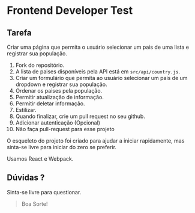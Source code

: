 # Frontend Developer Test

## Tarefa

Criar uma página que permita o usuário selecionar um pais de uma lista e registrar sua população.

1. Fork do repositório.
2. A lista de paises disponíveis pela API está em `src/api/country.js`.
3. Criar um formulário que permita ao usuário selecionar um pais de um dropdown e registrar sua população.
4. Ordenar os paises pela população.
5. Permitir atualização de informação.
6. Permitir deletar informação.
7. Estilizar.
8. Quando finalizar, crie um pull request no seu github.
9. Adicionar autenticação (Opcional)
10. Não faça pull-request para esse projeto

O esqueleto do projeto foi criado para ajudar a iniciar rapidamente, mas sinta-se livre para iniciar do zero se preferir.

Usamos React e Webpack.

## Dúvidas ?

Sinta-se livre para questionar.

> Boa Sorte!
